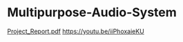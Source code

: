 # Multipurpose-Audio-System
[Project_Report.pdf](https://github.com/Abhinav-Mahajan10/Multipurpose-Audio-System/files/8148140/Electronics_Lab_Project.pdf)
https://youtu.be/iiPhoxaieKU
